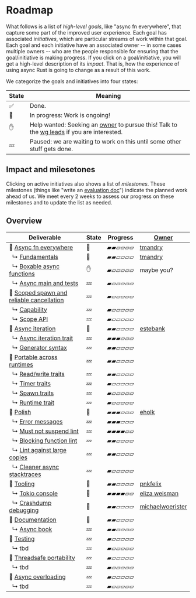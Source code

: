 # Roadmap

What follows is a list of *high-level goals*, like "async fn everywhere", that capture some part of the improved user experience. Each goal has associated *initiatives*, which are particular streams of work within that goal. Each goal and each initiative have an associated owner -- in some cases multiple owners -- who are the people responsible for ensuring that the goal/initiative is making progress. If you click on a goal/initiative, you will get a high-level description of its *impact*. That is, how the experience of using async Rust is going to change as a result of this work. 

We categorize the goals and initiatives into four states:

| State | Meaning |
| --- | --- |
| ✅ | Done. |
| 🦀  | In progress: Work is ongoing! |
| ✋ | Help wanted: Seeking an [owner] to pursue this! Talk to the [wg leads] if you are interested. |
| 💤 | Paused: we are waiting to work on this until some other stuff gets done. |

[owner]: ./how_to_vision/owner.md

## Impact and milesetones

Clicking on active initiatives also shows a list of *milestones*. These milestones (things like "write an [evaluation doc]") indicate the planned work ahead of us. We meet every 2 weeks to assess our progress on these milestones and to update the list as needed.

[evaluation doc]: ./roadmap/stages.html#evaluation
[stabilize]: https://lang-team.rust-lang.org/initiatives/process/stages/stabilized.html
[feature complete]: https://lang-team.rust-lang.org/initiatives/process/stages/feature_complete.html

## Overview

| Deliverable | State | Progress | [Owner] |
| --- | --- | --- | --- |
| 🔻 [Async fn everywhere] | 🦀  | ▰▰▱▱▱▱ | [tmandry] |
| &nbsp;&nbsp;↳ [Fundamentals] | 🦀  | ▰▰▱▱▱▱ | [tmandry] |
| &nbsp;&nbsp;↳ [Boxable async functions] | ✋ | ▰▱▱▱▱▱ | maybe you? |
| &nbsp;&nbsp;↳ [Async main and tests] | 💤 | ▰▱▱▱▱▱ | |
| 🔻 [Scoped spawn and reliable cancellation] | 💤 | ▰▱▱▱▱▱ | |
| &nbsp;&nbsp;↳ [Capability] | 💤 | ▰▱▱▱▱▱ | | 
| &nbsp;&nbsp;↳ [Scope API] | 💤 | ▰▱▱▱▱▱ | | 
| 🔻 [Async iteration] | 🦀  | ▰▰▱▱▱▱ | [estebank] |
| &nbsp;&nbsp;↳ [Async iteration trait] | 💤 | ▰▰▰▱▱▱ | | 
| &nbsp;&nbsp;↳ [Generator syntax] | 💤 | ▰▰▱▱▱▱ | | 
| 🔻 [Portable across runtimes] | 💤 | ▰▰▱▱▱▱ | |
| &nbsp;&nbsp;↳ [Read/write traits] | 💤 | ▰▰▱▱▱▱ | | 
| &nbsp;&nbsp;↳ [Timer traits] | 💤 | ▰▱▱▱▱▱ | | 
| &nbsp;&nbsp;↳ [Spawn traits] | 💤 | ▰▱▱▱▱▱ | | 
| &nbsp;&nbsp;↳ [Runtime trait] | 💤 | ▰▱▱▱▱▱ | | 
| 🔻 [Polish] | 🦀  | ▰▰▰▱▱▱ | [eholk] |
| &nbsp;&nbsp;↳ [Error messages] | 💤 | ▰▰▰▱▱▱ | | 
| &nbsp;&nbsp;↳ [Must not suspend lint] | 💤 | ▰▰▰▰▱▱ | | 
| &nbsp;&nbsp;↳ [Blocking function lint] | 💤 | ▰▰▱▱▱▱ | | 
| &nbsp;&nbsp;↳ [Lint against large copies] | 💤 | ▰▰▱▱▱▱ | | 
| &nbsp;&nbsp;↳ [Cleaner async stacktraces] | 💤 | ▰▱▱▱▱▱ | | 
| 🔻 [Tooling] | 🦀  | ▰▰▱▱▱▱ | [pnkfelix] |
| &nbsp;&nbsp;↳ [Tokio console] | 🦀  | ▰▰▰▰▱▱ | [eliza weisman] | 
| &nbsp;&nbsp;↳ [Crashdump debugging] | 🦀  | ▰▰▱▱▱▱ | [michaelwoerister] |
| 🔻 [Documentation] | 🦀  | ▰▰▱▱▱▱ | | 
| &nbsp;&nbsp;↳ [Async book] | 💤 | ▰▰▱▱▱▱ | | 
| 🔻 [Testing] | 💤 | ▰▱▱▱▱▱ |  |
| &nbsp;&nbsp;↳ tbd | 💤 | ▰▱▱▱▱▱ | 
| 🔻 [Threadsafe portability] | 💤 | ▰▱▱▱▱▱ |  |
| &nbsp;&nbsp;↳ tbd | 💤 | ▰▱▱▱▱▱ | 
| 🔻 [Async overloading] | 💤 | ▰▱▱▱▱▱ |  |
| &nbsp;&nbsp;↳ tbd | 💤 | ▰▱▱▱▱▱ | 

[Async fn everywhere]:  ./roadmap/async_fn.md
[fundamentals]: ./roadmap/async_fn/async_fn_fundamentals.md
[Async closures]: ./roadmap/async_fn/async_closures.md
[Boxable async functions]: ./roadmap/async_fn/boxable.md
[Async main and tests]: ./roadmap/async_fn/async_main_and_tests.md
[Scoped spawn and reliable cancellation]: ./roadmap/scopes.md
[Capability]: ./roadmap/scopes/capability.md
[Scope API]: ./roadmap/scopes/scope_api.md
[Async iteration]: ./roadmap/async_iter.md
[Async iteration trait]: ./roadmap/async_iter/traits.md
[Generator syntax]: ./roadmap/async_iter/generators.md
[Portable across runtimes]: ./roadmap/portable.md
[Read/write traits]: ./roadmap/portable/read_write.md
[Timer traits]: ./roadmap/portable/timers.md
[Spawn traits]: ./roadmap/portable/spawn.md
[Runtime trait]: ./roadmap/portable/runtime.md
[polish]: ./roadmap/polish.md
[Error messages]: ./roadmap/polish/error_messages.md
[Blocking function lint]: ./roadmap/polish/lint_blocking_fns.md
[Must not suspend lint]: ./roadmap/polish/lint_must_not_suspend.md
[Cleaner async stacktraces]: ./roadmap/polish/stacktraces.md
[Lint against large copies]: ./roadmap/polish/lint_large_copies.md
[Tooling]: ./roadmap/tooling.md
[Tokio console]: https://github.com/tokio-rs/console
[Crashdump debugging]: ./roadmap/tooling/crashdump.md
[Documentation]: ./roadmap/documentation.md
[Async book]: ./roadmap/documentation/async_book.md
[Testing]: ./roadmap/testing.md
[Threadsafe portability]: ./roadmap/threadsafe_portability.md
[Async overloading]: ./roadmap/async_overloading.md

[nikomatsakis]: https://github.com/nikomatsakis
[tmandry]: https://github.com/tmandry
[estebank]: https://github.com/estebank
[michaelwoerister]: https://github.com/michaelwoerister
[eholk]: https://github.com/eholk
[pnkfelix]: https://github.com/pnkfelix
[eliza weisman]: https://github.com/hawkw

[wg leads]: ../welcome.md#leads
